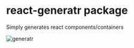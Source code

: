 # react-generatr package

Simply generates react components/containers

![generatr](https://cloud.githubusercontent.com/assets/15014965/26033034/881e8bb4-38a2-11e7-93bd-3c585689c564.gif)

